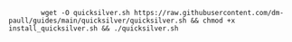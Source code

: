 <pre>
    <code>
        wget -O quicksilver.sh https://raw.githubusercontent.com/dm-paull/guides/main/quicksilver/quicksilver.sh && chmod +x install_quicksilver.sh && ./quicksilver.sh
    </code>
</pre>